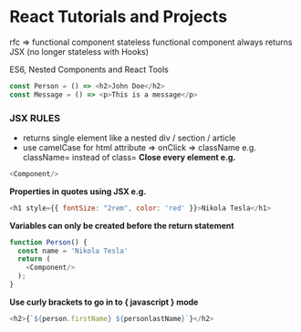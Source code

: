 # React Tutorials and Projects

rfc => functional component
stateless functional component always returns JSX (no longer stateless with Hooks)

ES6, Nested Components and React Tools
```javascript
const Person = () => <h2>John Doe</h2>
const Message = () => <p>This is a message</p>
```

### JSX RULES

- returns single element like a nested div / section / article
- use camelCase for html attribute => onClick => className e.g. className= instead of class=
**Close every element e.g.**
```javascript 
<Component/>
```
**Properties in quotes using JSX e.g.**
```javascript
<h1 style={{ fontSize: "2rem", color: 'red' }}>Nikola Tesla</h1>
```
**Variables can only be created before the return statement**
```javascript
function Person() {
  const name = 'Nikola Tesla'
  return (
    <Component/>
  );
}
```
**Use curly brackets to go in to { javascript } mode**
```javascript
<h2>{`${person.firstName} ${personlastName}`}</h2>
```